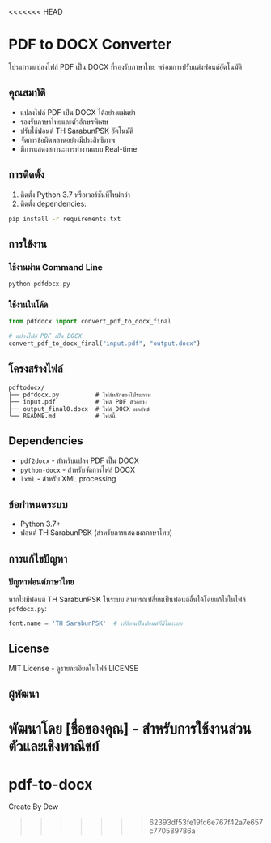 <<<<<<< HEAD
# PDF to DOCX Converter

โปรแกรมแปลงไฟล์ PDF เป็น DOCX ที่รองรับภาษาไทย พร้อมการปรับแต่งฟอนต์อัตโนมัติ

## คุณสมบัติ

- แปลงไฟล์ PDF เป็น DOCX ได้อย่างแม่นยำ
- รองรับภาษาไทยและตัวอักษรพิเศษ
- ปรับใช้ฟอนต์ TH SarabunPSK อัตโนมัติ
- จัดการข้อผิดพลาดอย่างมีประสิทธิภาพ
- มีการแสดงสถานะการทำงานแบบ Real-time

## การติดตั้ง

1. ติดตั้ง Python 3.7 หรือเวอร์ชันที่ใหม่กว่า
2. ติดตั้ง dependencies:

```bash
pip install -r requirements.txt
```

## การใช้งาน

### ใช้งานผ่าน Command Line

```bash
python pdfdocx.py
```

### ใช้งานในโค้ด

```python
from pdfdocx import convert_pdf_to_docx_final

# แปลงไฟล์ PDF เป็น DOCX
convert_pdf_to_docx_final("input.pdf", "output.docx")
```

## โครงสร้างไฟล์

```
pdftodocx/
├── pdfdocx.py          # ไฟล์หลักของโปรแกรม
├── input.pdf           # ไฟล์ PDF ตัวอย่าง
├── output_final0.docx  # ไฟล์ DOCX ผลลัพธ์
└── README.md           # ไฟล์นี้
```

## Dependencies

- `pdf2docx` - สำหรับแปลง PDF เป็น DOCX
- `python-docx` - สำหรับจัดการไฟล์ DOCX
- `lxml` - สำหรับ XML processing

## ข้อกำหนดระบบ

- Python 3.7+
- ฟอนต์ TH SarabunPSK (สำหรับการแสดงผลภาษาไทย)

## การแก้ไขปัญหา

### ปัญหาฟอนต์ภาษาไทย
หากไม่มีฟอนต์ TH SarabunPSK ในระบบ สามารถเปลี่ยนเป็นฟอนต์อื่นได้โดยแก้ไขในไฟล์ `pdfdocx.py`:

```python
font.name = 'TH SarabunPSK'  # เปลี่ยนเป็นฟอนต์ที่มีในระบบ
```

## License

MIT License - ดูรายละเอียดในไฟล์ LICENSE

## ผู้พัฒนา

พัฒนาโดย [ชื่อของคุณ] - สำหรับการใช้งานส่วนตัวและเชิงพาณิชย์
=======
# pdf-to-docx
Create By Dew
>>>>>>> 62393df53fe19fc6e767f42a7e657c770589786a
